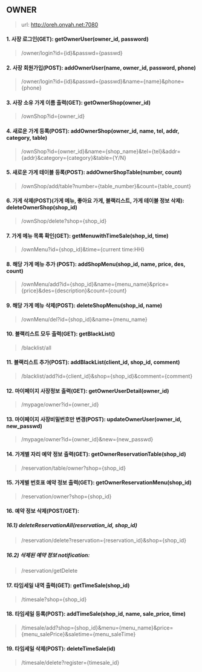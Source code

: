 ## OWNER
> url: http://oreh.onyah.net:7080

#### 1. 사장 로그인(GET): getOwnerUser(owner_id, password)
> /owner/login?id={id}&passwd={passwd}

#### 2. 사장 회원가입(POST): addOwnerUser(name, owner_id, password, phone)
> /owner/login?id={id}&passwd={passwd}&name={name}&phone={phone}

#### 3. 사장 소유 가게 이름 출력(GET): getOwnerShop(owner_id)
> /ownShop?id={owner_id}

#### 4. 새로운 가게 등록(POST): addOwnerShop(owner_id, name, tel, addr, category, table)
> /ownShop?id={owner_id}&name={shop_name}&tel={tel}&addr={addr}&category={category}&table={Y/N}

#### 5. 새로운 가게 테이블 등록(POST): addOwnerShopTable(number, count)
> /ownShop/add/table?number={table_number}&count={table_count}

#### 6. 가게 삭제(POST)(가게 메뉴, 좋아요 가게, 블랙리스트, 가게 테이블 정보 삭제): deleteOwnerShop(shop_id)
> /ownShop/delete?shop={shop_id}

#### 7. 가게 메뉴 목록 확인(GET): getMenuwithTimeSale(shop_id, time)
> /ownMenu?id={shop_id}&time={current time:HH}

#### 8. 해당 가게 메뉴 추가 (POST): addShopMenu(shop_id, name, price, des, count)
> /ownMenu/add?id={shop_id}&name={menu_name}&price={price}&des={description}&count={count}

#### 9. 해당 가게 메뉴 삭제(POST): deleteShopMenu(shop_id, name)
> /ownMenu/del?id={shop_id}&name={menu_name}

#### 10. 블랙리스트 모두 출력(GET): getBlackList()
> /blacklist/all

#### 11. 블랙리스트 추가(POST): addBlackList(client_id, shop_id, comment)
> /blacklist/add?id={client_id}&shop={shop_id}&comment={comment}

#### 12. 마이페이지 사장정보 출력(GET): getOwnerUserDetail(owner_id)
> /mypage/owner?id={owner_id}

#### 13. 마이페이지 사장비밀번호만 변경(POST): updateOwnerUser(owner_id, new_passwd)
> /mypage/owner?id={owner_id}&new={new_passwd}

#### 14. 가게별 자리 예약 정보 출력(GET): getOwnerReservationTable(shop_id)
> /reservation/table/owner?shop={shop_id}

#### 15. 가게별 번호표 예약 정보 출력(GET): getOwnerReservationMenu(shop_id)
> /reservation/owner?shop={shop_id}

#### 16. 예약 정보 삭제(POST/GET): 
##### 16.1) deleteReservationAll(reservation_id, shop_id)
> /reservation/delete?reservation={reservation_id}&shop={shop_id}
##### 16.2) 삭제된 예약 정보 notification:
> /reservation/getDelete

#### 17. 타임세일 내역 출력(GET): getTimeSale(shop_id)
> /timesale?shop={shop_id}

#### 18. 타임세일 등록(POST): addTimeSale(shop_id, name, sale_price, time)
> /timesale/add?shop={shop_id}&menu={menu_name}&price={menu_salePrice}&saletime={menu_saleTime}

#### 19. 타임세일 삭제(POST): deleteTimeSale(id)
> /timesale/delete?register={timesale_id}

